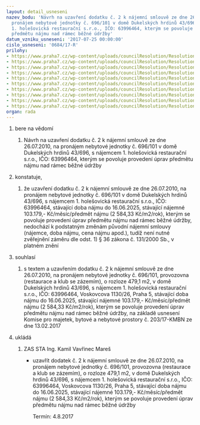 ```yaml
---
layout: detail_usneseni
nazev_bodu: 'Návrh na uzavření dodatku č. 2 k nájemní smlouvě ze dne 26.07.2010, na
  pronájem nebytové jednotky č. 696/101 v domě Dukelských hrdinů 43/696, s nájemcem
  1. holešovická restaurační s.r.o., IČO: 63996464, kterým se povoluje provedení úprav
  předmětu nájmu nad rámec běžné údržby'
datum_vzniku_usneseni: '2017-07-25 00:00:00'
cislo_usneseni: '0684/17-R'
prilohy:
- https://www.praha7.cz/wp-content/uploads/councilResolution/Resolutions/29353/export/01_DOD2_1Holesovicka~228917.docx
- https://www.praha7.cz/wp-content/uploads/councilResolution/Resolutions/29353/export/02_DOD2_1Holesovicka~228916.pdf
- https://www.praha7.cz/wp-content/uploads/councilResolution/Resolutions/29353/export/03_DOD2_1Holesovicka~228915.pdf
- https://www.praha7.cz/wp-content/uploads/councilResolution/Resolutions/29353/export/04_DOD2_1Holesovicka~228914.pdf
- https://www.praha7.cz/wp-content/uploads/councilResolution/Resolutions/29353/export/05_DOD2_1Holesovicka~228913.pdf
- https://www.praha7.cz/wp-content/uploads/councilResolution/Resolutions/29353/export/06_DOD2_1Holesovicka~228912.pdf
- https://www.praha7.cz/wp-content/uploads/councilResolution/Resolutions/29353/export/07_DOD2_1Holesovicka~228911.pdf
- https://www.praha7.cz/wp-content/uploads/councilResolution/Resolutions/29353/export/08_DOD2_1Holesovicka~228910.doc
- https://www.praha7.cz/wp-content/uploads/councilResolution/Resolutions/29353/export/09_DOD2_1Holesovicka~228909.pdf
- https://www.praha7.cz/wp-content/uploads/councilResolution/Resolutions/29353/export/export~295601.pdf
organ: rada
---
```

<ol id="urzList" class="urzList_view"><li id="" class="urzClass1"><span name="1">bere na vědomí</span><ol id="" class="urzOlClass"><li style="text-align: left;" id="" class="urzClass2"><span><p>Návrh na uzavření dodatku č. 2 k nájemní smlouvě ze dne 26.07.2010, na pronájem nebytové jednotky č. 696/101 v domě Dukelských hrdinů 43/696, s nájemcem 1. holešovická restaurační s.r.o., IČO: 63996464, kterým se povoluje provedení úprav předmětu nájmu nad rámec běžné údržby</p></span></li></ol></li><li id="" class="urzClass1"><span name="50">konstatuje,</span><ol class="urzOlClass"><li style="text-align: left;" id="" class="urzClass2"><span><p>že uzavření dodatku č. 2 k nájemní smlouvě ze dne 26.07.2010, na pronájem nebytové jednotky č. 696/101 v domě Dukelských hrdinů 43/696, s nájemcem 1. holešovická restaurační s.r.o., IČO: 63996464, stávající doba nájmu do 16.06.2025, stávající nájemné 103.179,- Kč/měsíc/předmět nájmu (2 584,33 Kč/m2/rok), kterým se povoluje provedení úprav předmětu nájmu nad rámec běžné údržby, nedochází k podstatným změnám původní nájemní smlouvy (nájemce, doba nájmu, cena nájmu apod.), tudíž není nutné zvěřejnění záměru dle odst. 1) § 36 zákona č. 131/2000 Sb., v platném znění</p></span></li></ol></li><li id="" class="urzClass1"><span name="26">souhlasí</span><ol class="urzOlClass"><li style="text-align: left;" id="" class="urzClass2"><span><p>s textem a uzavřením dodatku č. 2 k nájemní smlouvě ze dne 26.07.2010, na pronájem nebytové jednotky č. 696/101, provozovna (restaurace a klub se zázemím), o rozloze 479,1 m2, v domě Dukelských hrdinů 43/696, s nájemcem 1. holešovická restaurační s.r.o., IČO: 63996464, Voskovcova 1130/26, Praha 5, stávající doba nájmu do 16.06.2025, stávající nájemné 103.179,- Kč/měsíc/předmět nájmu (2 584,33 Kč/m2/rok), kterým se povoluje provedení úprav předmětu nájmu nad rámec běžné údržby, na základě usnesení Komise pro majetek, bytové a nebytové prostory č. 203/17-KMBN ze dne 13.02.2017<br></p></span></li></ol></li><li class="urzClass1" id="urzUkoly"><span name="1">ukládá</span><ol class="urzOlClass"><li class="urzClass2"><span><p>ZAS STA Ing. Kamil Vavřinec Mareš</p></span><ul class="urzUlClass"><li class="urzClass3"><span><p>uzavřít dodatek č. 2 k nájemní smlouvě ze dne 26.07.2010, na pronájem nebytové jednotky č. 696/101, provozovna (restaurace a klub se zázemím), o rozloze 479,1 m2, v domě Dukelských hrdinů 43/696, s nájemcem 1. holešovická restaurační s.r.o., IČO: 63996464, Voskovcova 1130/26, Praha 5, stávající doba nájmu do 16.06.2025, stávající nájemné 103.179,- Kč/měsíc/předmět nájmu (2 584,33 Kč/m2/rok), kterým se povoluje provedení úprav předmětu nájmu nad rámec běžné údržby</p></span><span class="urzUkolTermin">  Termín:&nbsp;4.8.2017</span></li></ul></li></ol></li></ol>